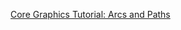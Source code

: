 [Core Graphics Tutorial: Arcs and Paths](https://www.raywenderlich.com/33193/core-graphics-tutorial-arcs-and-paths )